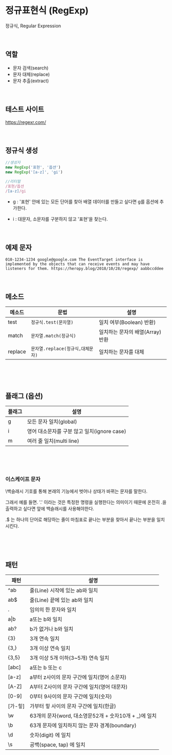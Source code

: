 # 정규표현식 (RegExp)

정규식, Regular Expression
<br/><br/><br/>
## 역할

- 문자 검색(search)
- 문자 대체(replace)
- 문자 추출(extract)
<br/><br/><br/>

## 테스트 사이트
https://regexr.com/
<br/><br/><br/>

## 정규식 생성

```js
//생성자
new RegExp('표현', '옵션')
new RegExp('[a-z]', 'gi')

//리터럴
/표현/옵션
/[a-z]/gi
```

- g : '표현' 안에 있는 모든 단어를 찾아 배열 데이터를 만들고 싶다면 g를 옵션에 추가한다.

- i : 대문자, 소문자를 구분하지 않고 '표현'을 찾는다.
<br/><br/><br/>

## 예제 문자
`
010-1234-1234
google@google.com
The EventTarget interface is implemented by the objects that can receive events and may have listeners for them.
https://heropy.blog/2018/10/28/regexp/
aabbccddee
`
<br/><br/><br/>
## 메소드

메소드 |문법 |설명
--|--|--
test |`정규식.test(문자열)`| 일치 여부(Boolean) 반환)
match |`문자열.match(정규식)`|일치하는 문자의 배열(Array) 반환
replace|`문자열.replace(정규식,대체문자)`| 일치하는 문자를 대체
<br/><br/><br/>

## 플래그 (옵션)

플래그 | 설명
--|--
g|모든 문자 일치(global)
i|영어 대소문자를 구분 않고 일치(ignore case)
m|여러 줄 일치(multi line)

<br/><br/><br/>

### 이스케이프 문자

\백슬래시 기호를 통해 본래의 기능에서 벗어나 상태가 바뀌는 문자를 말한다.

그래서 예를 들면. '.' 이라는 것은 특정한 명령을 실행한다는 의미이기 때문에 온전히 .을 출력하고 싶다면 앞에 백슬래시를 사용해야한다.

.$ 는 하나의 단어로 해당하는 줄이 마침표로 끝나는 부분을 찾아서 끝나는 부분을 일치시킨다.

<br/><br/><br/>

## 패턴

패턴 | 설명
--|--
^ab| 줄(Line) 시작에 있는 ab와 일치
ab$| 줄(Line) 끝에 있는 ab와 일치
.| 임의의 한 문자와 일치
a&verbar;b | a또는 b와 일치
ab? | b가 없거나 b와 일치
{3} | 3개 연속 일치
{3,}| 3개 이상 연속 일치
{3,5}| 3개 이상 5개 이하(3~5개) 연속 일치
[abc]| a또는 b 또는 c
[a-z]| a부터 z사이의 문자 구간에 일치(영어 소문자)
[A-Z]|A부터 Z사이의 문자 구간에 일치(영어 대문자)
[0-9]|0부터 9사이의 문자 구간에 일치(숫자)
[가-힣]|가부터 힣 사이의 문자 구간에 일치(한글)
\w| 63개의 문자(word, 대소영문52개 + 숫자10개 + _)에 일치
\b| 63개 문자에 일치하지 않는 문자 경계(boundary)
\d| 숫자(digit) 에 일치
\s| 공백(space, tap) 에 일치